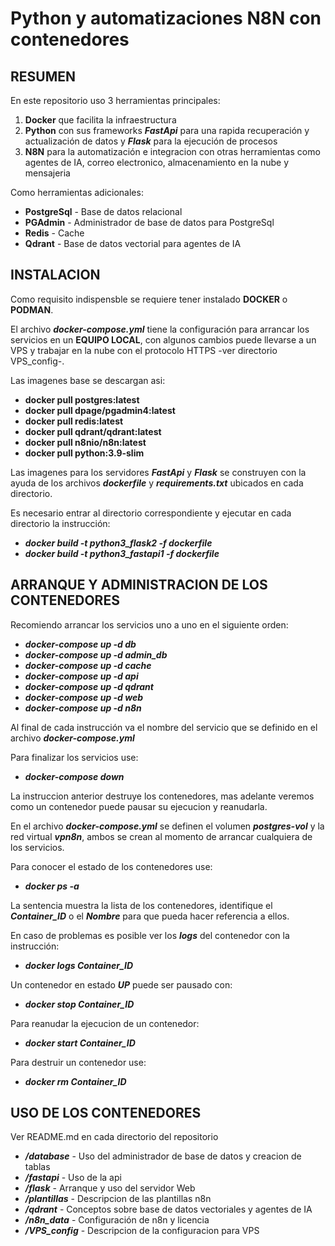 # Python y automatizaciones N8N con contenedores

## RESUMEN

En este repositorio uso 3 herramientas principales:

1. **Docker** que facilita la infraestructura
2. **Python** con sus frameworks ***FastApi*** para una rapida recuperación y actualización de datos y ***Flask*** para la ejecución de procesos
3. **N8N** para la automatización e integracion con otras herramientas como agentes de IA, correo electronico, almacenamiento en la nube y mensajeria

Como herramientas adicionales:

- **PostgreSql** -	Base de datos relacional
- **PGAdmin** -		Administrador de base de datos para PostgreSql
- **Redis** -		Cache
- **Qdrant** -		Base de datos vectorial para agentes de IA

## INSTALACION

Como requisito indispensble se requiere tener instalado **DOCKER** o **PODMAN**.

El archivo ***docker-compose.yml*** tiene la configuración para arrancar los servicios en un **EQUIPO LOCAL**, con algunos cambios puede llevarse a un VPS y trabajar en la nube con el protocolo HTTPS -ver directorio VPS_config-.

Las imagenes base se descargan asi:

- **docker pull postgres:latest**
- **docker pull dpage/pgadmin4:latest** 
- **docker pull redis:latest**
- **docker pull qdrant/qdrant:latest**
- **docker pull n8nio/n8n:latest**
- **docker pull python:3.9-slim**

Las imagenes para los servidores ***FastApi*** y ***Flask*** se construyen con la ayuda de los archivos ***dockerfile*** y ***requirements.txt*** ubicados en cada directorio.

Es necesario entrar al directorio correspondiente y ejecutar en cada directorio la instrucción:

- ***docker build -t python3_flask2 -f dockerfile***
- ***docker build -t python3_fastapi1 -f dockerfile***

## ARRANQUE Y ADMINISTRACION DE LOS CONTENEDORES

Recomiendo arrancar los servicios uno a uno en el siguiente orden:

- ***docker-compose up -d db***
- ***docker-compose up -d admin_db***
- ***docker-compose up -d cache***
- ***docker-compose up -d api***
- ***docker-compose up -d qdrant***
- ***docker-compose up -d web***
- ***docker-compose up -d n8n***

Al final de cada instrucción va el nombre del servicio que se definido en el archivo ***docker-compose.yml***

Para finalizar los servicios use:

- ***docker-compose down*** 

La instruccion anterior destruye los contenedores, mas adelante veremos como un contenedor puede pausar su ejecucion y reanudarla. 

En el archivo ***docker-compose.yml*** se definen el volumen ***postgres-vol*** y la red virtual ***vpn8n***, ambos se crean al momento de arrancar cualquiera de los servicios.

Para conocer el estado de los contenedores use:

- ***docker ps -a***

La sentencia muestra la lista de los contenedores, identifique el ***Container_ID*** o el ***Nombre*** para que pueda hacer referencia a ellos.

 En caso de problemas es posible ver los ***logs*** del contenedor con la instrucción:

- ***docker logs Container_ID***

Un contenedor en estado ***UP*** puede ser pausado con:

- ***docker stop Container_ID***

Para reanudar la ejecucion de un contenedor:

- ***docker start Container_ID***

Para destruir un contenedor use:

- ***docker rm Container_ID***

## USO DE LOS CONTENEDORES

Ver README.md en cada directorio del repositorio

- ***/database***	-		Uso del administrador de base de datos y creacion de tablas
- ***/fastapi*** 	-		Uso de la api
- ***/flask*** 		- 		Arranque y uso del servidor Web
- ***/plantillas*** -		Descripcion de las plantillas n8n
- ***/qdrant*** 	-		Conceptos sobre base de datos vectoriales y agentes de IA
- ***/n8n_data*** 	-		Configuración de n8n y licencia
- ***/VPS_config*** -		Descripcion de la configuracion para VPS




